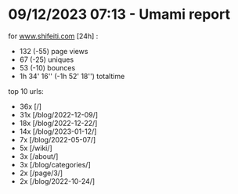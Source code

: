 # 09/12/2023 07:13 - Umami report
for www.shifeiti.com [24h] :

 - 132 (-55) page views
 - 67 (-25) uniques
 - 53 (-10) bounces
 - 1h 34' 16'' (-1h 52' 18'') totaltime


top 10 urls:
 - 36x [/]
 - 31x [/blog/2022-12-09/]
 - 18x [/blog/2022-12-22/]
 - 14x [/blog/2023-01-12/]
 - 7x [/blog/2022-05-07/]
 - 5x [/wiki/]
 - 3x [/about/]
 - 3x [/blog/categories/]
 - 2x [/page/3/]
 - 2x [/blog/2022-10-24/]


